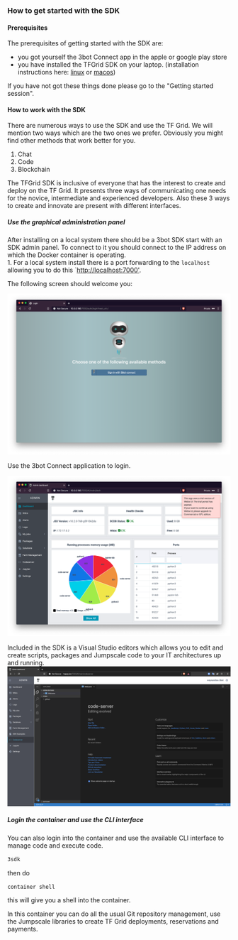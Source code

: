 ### How to get started with the SDK

#### Prerequisites
The prerequisites of getting started with the SDK are:

- you got yourself the 3bot Connect app in the apple or google play store
- you have installed the TFGrid SDK on your laptop.  (installation instructions here: [linux](https://github.com/threefoldfoundation/info_threefold/blob/development/docs/wikieditors/installation_linux.md) or [macos](https://github.com/threefoldfoundation/info_threefold/blob/development/docs/wikieditors/installation_macos.md))

If you have not got these things done please go to the "Getting started session".

#### How to work with the SDK

There are numerous ways to use the SDK and use the TF Grid.  We will mention two ways which are the two ones we prefer.  Obviously you might find other methods that work better for you.

1. Chat
2. Code
3. Blockchain

The TFGrid SDK is inclusive of everyone that has the interest to create and deploy on the TF Grid. It presents three ways of communicating one needs for the novice, intermediate and experienced developers.  Also these 3 ways to create and innovate are present with different interfaces.



##### Use the graphical administration panel

After installing on a local system there should be a 3bot SDK start with an SDK admin panel.  To connect to it you should connect to the IP address on which the Docker container is operating.  
    1. For a local system install there is a port forwarding to the `localhost` allowing you to do this `[http://localhost:7000'](http://localhost:7000).  

The following screen should welcome you:

![SDK login](tab_explanation/img/SDK_login.png)

Use the 3bot Connect application to login.

![SDK admin panel](tab_explanation/img/SDK_admin_panel.png)


Included in the SDK is a Visual Studio editors which allows you to edit and create scripts, packages and Jumpscale code to your IT architectures up and running.
![Codeserver](tab_explanation/img/codeserver.png)

##### Login the container and use the CLI interface
You can also login into the container and use the available CLI interface to manage code and execute code.

```bash
3sdk
```

then do
```
container shell
```

this will give you a shell into the container.

In this container you can do all the usual Git repository management, use the Jumpscale libraries to create TF Grid deployments, reservations and payments.
